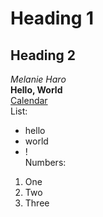 # Heading 1
## Heading 2
*Melanie Haro* <br />
**Hello, World** <br />
[Calendar](https://calendar.google.com/calendar/u/0/r/week) <br />
List: 
* hello
* world
* ! <br />
Numbers:
1. One
2. Two
3. Three

